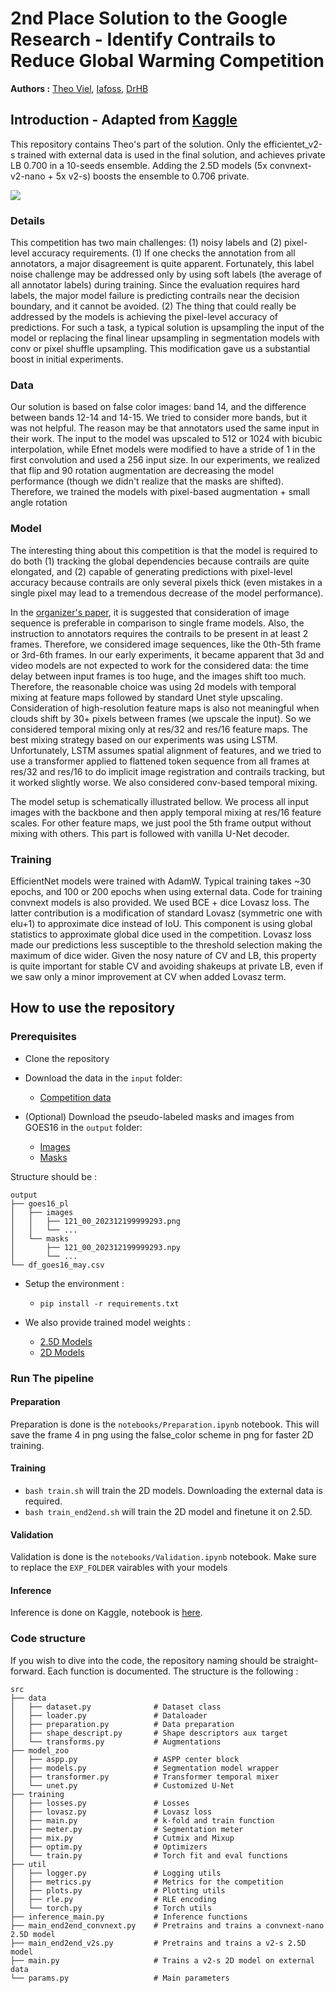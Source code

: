 # 2nd Place Solution to the Google Research - Identify Contrails to Reduce Global Warming Competition

**Authors :** [Theo Viel](https://github.com/TheoViel), [Iafoss](https://github.com/iafoss), [DrHB](https://github.com/DrHB)

## Introduction - Adapted from [Kaggle](https://www.kaggle.com/competitions/google-research-identify-contrails-reduce-global-warming/discussion/430491)

This repository contains Theo's part of the solution. Only the efficientet_v2-s trained with external data is used in the final solution, and achieves private LB 0.700 in a 10-seeds ensemble. Adding the 2.5D models (5x convnext-v2-nano + 5x v2-s) boosts the ensemble to 0.706 private.

![](contrails_v2s.png)

### Details

This competition has two main challenges: (1) noisy labels and (2) pixel-level accuracy requirements. (1) If one checks the annotation from all annotators, a major disagreement is quite apparent. Fortunately, this label noise challenge may be addressed only by using soft labels (the average of all annotator labels) during training. Since the evaluation requires hard labels, the major model failure is predicting contrails near the decision boundary, and it cannot be avoided. (2) The thing that could really be addressed by the models is achieving the pixel-level accuracy of predictions. For such a task, a typical solution is upsampling the input of the model or replacing the final linear upsampling in segmentation models with conv or pixel shuffle upsampling. This modification gave us a substantial boost in initial experiments.

### Data

Our solution is based on false color images: band 14, and the difference between bands 12-14 and 14-15. We tried to consider more bands, but it was not helpful. The reason may be that annotators used the same input in their work. The input to the model was upscaled to 512 or 1024 with bicubic interpolation, while Efnet models were modified to have a stride of 1 in the first convolution and used a 256 input size. In our experiments, we realized that flip and 90 rotation augmentation are decreasing the model performance (though we didn't realize that the masks are shifted). Therefore, we trained the models with pixel-based augmentation + small angle rotation

### Model

The interesting thing about this competition is that the model is required to do both (1) tracking the global dependencies because contrails are quite elongated, and (2) capable of generating predictions with pixel-level accuracy because contrails are only several pixels thick (even mistakes in a single pixel may lead to a tremendous decrease of the model performance).

In the [organizer's paper](https://arxiv.org/pdf/2304.02122.pdf), it is suggested that consideration of image sequence is preferable in comparison to single frame models. Also, the instruction to annotators requires the contrails to be present in at least 2 frames. Therefore, we considered image sequences, like the 0th-5th frame or 3rd-6th frames. In our early experiments, it became apparent that 3d and video models are not expected to work for the considered data: the time delay between input frames is too huge, and the images shift too much. Therefore, the reasonable choice was using 2d models with temporal mixing at feature maps followed by standard Unet style upscaling. Consideration of high-resolution feature maps is also not meaningful when clouds shift by 30+ pixels between frames (we upscale the input). So we considered temporal mixing only at res/32 and res/16 feature maps. The best mixing strategy based on our experiments was using LSTM. Unfortunately, LSTM assumes spatial alignment of features, and we tried to use a transformer applied to flattened token sequence from all frames at res/32 and res/16 to do implicit image registration and contrails tracking, but it worked slightly worse. We also considered conv-based temporal mixing.

The model setup is schematically illustrated bellow. We process all input images with the backbone and then apply temporal mixing at res/16 feature scales. For other feature maps, we just pool the 5th frame output without mixing with others. This part is followed with vanilla U-Net decoder.

### Training

EfficientNet models were trained with AdamW. Typical training takes ~30 epochs, and 100 or 200 epochs when using external data. Code for training convnext models is also provided. We used BCE + dice Lovasz loss. The latter contribution is a modification of standard Lovasz (symmetric one with elu+1) to approximate dice instead of IoU. This component is using global statistics to approximate global dice used in the competition. Lovasz loss made our predictions less susceptible to the threshold selection making the maximum of dice wider. Given the nosy nature of CV and LB, this property is quite important for stable CV and avoiding shakeups at private LB, even if we saw only a minor improvement at CV when added Lovasz term.


## How to use the repository

### Prerequisites

- Clone the repository

- Download the data in the `input` folder:
  - [Competition data](https://www.kaggle.com/competitions/google-research-identify-contrails-reduce-global-warming/data)

- (Optional) Download the pseudo-labeled masks and images from GOES16 in the `output` folder: 
  - [Images](https://www.kaggle.com/datasets/theoviel/contrails-goes16-img-1)
  - [Masks](https://www.kaggle.com/datasets/theoviel/contrails-goes16-mask-1)

Structure should be :
```
output
├── goes16_pl
│   ├── images
│   │   ├── 121_00_202312199999293.png
│   │   └── ...
│   └── masks
│       ├── 121_00_202312199999293.npy
│       └── ...
└── df_goes16_may.csv
```

- Setup the environment :
  - `pip install -r requirements.txt`

- We also provide trained model weights :
  - [2.5D Models](https://www.kaggle.com/datasets/theoviel/contrail-weights-v1)
  - [2D Models](https://www.kaggle.com/datasets/theoviel/contrail-weights-2d)


### Run The pipeline

#### Preparation

Preparation is done is the `notebooks/Preparation.ipynb` notebook. This will save the frame 4 in png using the false_color scheme in png for faster 2D training.

#### Training

- `bash train.sh` will train the 2D models. Downloading the external data is required.
- `bash train_end2end.sh` will train the 2D model and finetune it on 2.5D. 

#### Validation

Validation is done is the `notebooks/Validation.ipynb` notebook. Make sure to replace the `EXP_FOLDER` vairables with your models

#### Inference

Inference is done on Kaggle, notebook is [here](https://www.kaggle.com/code/theoviel/contrails-inference-comb).


### Code structure

If you wish to dive into the code, the repository naming should be straight-forward. Each function is documented.
The structure is the following :

```
src
├── data
│   ├── dataset.py              # Dataset class
│   ├── loader.py               # Dataloader
│   ├── preparation.py          # Data preparation
│   ├── shape_descript.py       # Shape descriptors aux target
│   └── transforms.py           # Augmentations
├── model_zoo 
│   ├── aspp.py                 # ASPP center block
│   ├── models.py               # Segmentation model wrapper
│   ├── transformer.py          # Transformer temporal mixer
│   └── unet.py                 # Customized U-Net
├── training                        
│   ├── losses.py               # Losses
│   ├── lovasz.py               # Lovasz loss
│   ├── main.py                 # k-fold and train function
│   ├── meter.py                # Segmentation meter
│   ├── mix.py                  # Cutmix and Mixup
│   ├── optim.py                # Optimizers
│   └── train.py                # Torch fit and eval functions
├── util
│   ├── logger.py               # Logging utils
│   ├── metrics.py              # Metrics for the competition
│   ├── plots.py                # Plotting utils
│   ├── rle.py                  # RLE encoding
│   └── torch.py                # Torch utils
├── inference_main.py           # Inference functions
├── main_end2end_convnext.py    # Pretrains and trains a convnext-nano 2.5D model
├── main_end2end_v2s.py         # Pretrains and trains a v2-s 2.5D model
├── main.py                     # Trains a v2-s 2D model on external data
└── params.py                   # Main parameters
``` 
